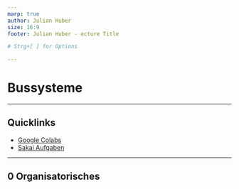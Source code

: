 ```yaml
---
marp: true
author: Julian Huber
size: 16:9
footer: Julian Huber - ecture Title

# Strg+[ ] for Options

---
```


# Bussysteme

---

## Quicklinks

- [Google Colabs]()
- [Sakai Aufgaben]()


---

## 0 Organisatorisches